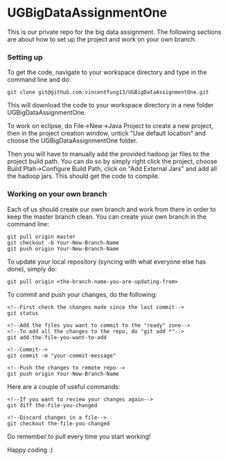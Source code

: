 # UGBigDataAssignmentOne

This is our private repo for the big data assignment. The following sections are about how to set up the project and work on your own branch.

### Setting up

To get the code, navigate to your workspace directory and type in the command line and do:
```
git clone git@github.com:vincentfung13/UGBigDataAssignmentOne.git
```

This will download the code to your workspace directory in a new folder UGBigDataAssignmentOne.

To work on eclipse, do File->New->Java Project to create a new project, then in the project creation window, untick "Use default location" and choose the UGBigDataAssignmentOne folder. 

Then you will have to manually add the provided hadoop jar files to the project build path. You can do so by simply right click the project, choose Build Ptah->Configure Build Path, click on "Add External Jars" and add all the hadoop jars. This should get the code to compile.

### Working on your own branch

Each of us should create our own branch and work from there in order to keep the master branch clean. You can create your own branch in the command line:

```
git pull origin master
git checkout -b Your-New-Branch-Name
git push origin Your-New-Branch-Name
```

To update your local repository (syncing with what everyone else has done), simply do:
```
git pull origin <the-branch-name-you-are-updating-from>
```

To commit and push your changes, do the following:
```
<!--First check the changes made since the last commit-->
git status

<!--Add the files you want to commit to the "ready" zone-->
<!--To add all the changes to the repo, do "git add *"-->
git add the-file-you-want-to-add

<!--Commit-->
git commit -m "your-commit-message"

<!--Push the changes to remote repo-->
git push origin Your-New-Branch-Name
```

Here are a couple of useful commands:
```
<!--If you want to review your changes again-->
git diff the-file-you-changed

<!--Discard changes in a file-->
git checkout the-file-you-changed
```

Do remember to pull every time you start working!

Happy coding :)
